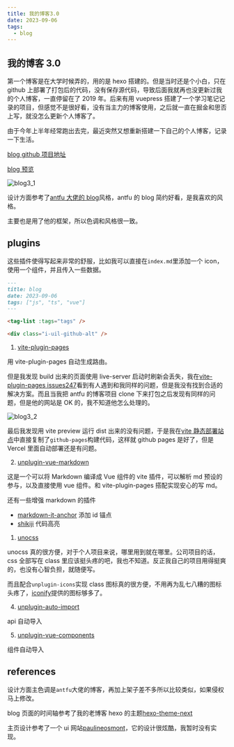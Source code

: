```yaml
---
title: 我的博客3.0
date: 2023-09-06
tags:
  - blog
---
```


## 我的博客 3.0

第一个博客是在大学时候弄的，用的是 hexo 搭建的。但是当时还是个小白，只在 github 上部署了打包后的代码，没有保存源代码，导致后面我就再也没更新过我的个人博客，一直停留在了 2019 年。后来有用 vuepress 搭建了一个学习笔记记录的项目，但感觉不是很好看，没有当主力的博客使用，之后就一直在掘金和思否上写，就没怎么更新个人博客了。

由于今年上半年经常跑出去完，最近突然又想重新搭建一下自己的个人博客，记录一下生活。

[blog github 项目地址](https://github.com/shellingfordly/shellingfordly.github.io)

[blog 预览](https://shellingfordly.github.io)

![blog3_1](/images/blog/blog3_1.png)

设计方面参考了[antfu 大佬的 blog](https://antfu.me/)风格，antfu 的 blog 简约好看，是我喜欢的风格。

主要也是用了他的框架，所以色调和风格很一致。

## plugins

这些插件使得写起来非常的舒服，比如我可以直接在`index.md`里添加一个 icon，使用一个组件，并且传入一些数据。

```markdown
---
title: blog
date: 2023-09-06
tags: ["js", "ts", "vue"]
---

<tag-list :tags="tags" />

<div class="i-uil-github-alt" />
```

1. [vite-plugin-pages](https://github.com/hannoeru/vite-plugin-pages)

用 vite-plugin-pages 自动生成路由。

但是我发现 build 出来的页面使用 live-server 启动时刷新会丢失，我在[vite-plugin-pages issues247](https://github.com/hannoeru/vite-plugin-pages/issues/247)看到有人遇到和我同样的问题，但是我没有找到合适的解决方案。而且当我把 antfu 的博客项目 clone 下来打包之后发现有同样的问题，但是他的网站是 OK 的，我不知道他怎么处理的。

![blog3_2](/images/blog/blog3_2.png)

最后我发现用 vite preview 运行 dist 出来的没有问题，于是我在[vite 静态部署站点](https://cn.vitejs.dev/guide/static-deploy.html#github-pages)中直接复制了`github-pages`构建代码，这样就 github pages 是好了，但是 Vercel 里面自动部署还是有问题。

2. [unplugin-vue-markdown](https://github.com/unplugin/unplugin-vue-markdown)

这是一个可以将 Markdown 编译成 Vue 组件的 vite 插件，可以解析 md 预设的参与，以及直接使用 vue 组件。和 vite-plugin-pages 搭配实现安心的写 md。

还有一些增强 markdown 的插件

- [markdown-it-anchor](https://github.com/valeriangalliat/markdown-it-anchor) 添加 id 锚点
- [shikiji](https://github.com/antfu/shikiji) 代码高亮

1. [unocss](https://github.com/unocss/unocss)

unocss 真的很方便，对于个人项目来说，哪里用到就在哪里。公司项目的话，css 全部写在 class 里应该挺头疼的吧，我也不知道。反正我自己的项目用得挺爽的，也没有心智负担，就随便写。

而且配合`unplugin-icons`实现 class 图标真的很方便，不用再为乱七八糟的图标头疼了，[iconify](https://iconify.design/)提供的图标够多了。

4. [unplugin-auto-import](https://github.com/unplugin/unplugin-auto-import)

api 自动导入

5. [unplugin-vue-components](https://github.com/unplugin/unplugin-vue-components)

组件自动导入

## references

设计方面主色调是`antfu`大佬的博客，再加上架子差不多所以比较类似，如果侵权马上修改。

blog 页面的时间轴参考了我的老博客 hexo 的主题[hexo-theme-next](https://github.com/iissnan/hexo-theme-next)

主页设计参考了一个 ui 网站[paulineosmont](https://www.paulineosmont.com/)，它的设计很炫酷，我暂时没有实现。
